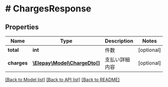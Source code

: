 # # ChargesResponse

## Properties

Name | Type | Description | Notes
------------ | ------------- | ------------- | -------------
**total** | **int** | 件数 | [optional]
**charges** | [**\Elepay\Model\ChargeDto[]**](ChargeDto.md) | 支払い詳細内容 | [optional]

[[Back to Model list]](../../README.md#models) [[Back to API list]](../../README.md#endpoints) [[Back to README]](../../README.md)
